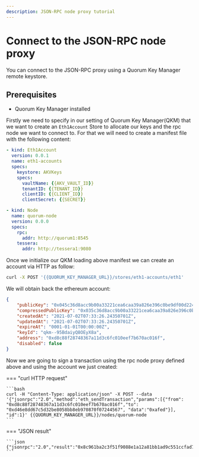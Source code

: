 ```yaml
---
description: JSON-RPC node proxy tutorial
---
```


# Connect to the JSON-RPC node proxy

You can connect to the JSON-RPC proxy using a Quorum Key Manager remote keystore.

## Prerequisites

- Quorum Key Manager installed

Firstly we need to specify in our setting of Quorum Key Manager(QKM) that we want to create an `Eth1Account` Store to allocate our keys
and the rpc node we want to connect to. For that we will need to create a manifest file with the following content:

```yaml
- kind: Eth1Account
  version: 0.0.1
  name: eth1-accounts
  specs:
    keystore: AKVKeys
    specs:
      vaultName: {{AKV_VAULT_ID}}
      tenantID: {{TENANT_ID}}
      clientID: {{CLIENT_ID}}
      clientSecret: {{SECRET}}

- kind: Node
  name: quorum-node
  version: 0.0.0
  specs:
    rpc:
      addr: http://quorum1:8545
    tessera:
      addr: http://tessera1:9080
```

Once we initialize our QKM loading above manifest we can create an account via HTTP as follow:

```bash
curl -X POST '{{QUORUM_KEY_MANAGER_URL}}/stores/eth1-accounts/eth1'
```

We will obtain back the ethereum account:

```json
{
    "publicKey": "0x045c36d8acc9b00a33221cea6caa39a826e396c0be9df00d224c7aa077b4b58a18e6fdf79a4e9724f9f61a8cdac691c3fea30309be0f46035e299051e4c95a62b3",
    "compressedPublicKey": "0x035c36d8acc9b00a33221cea6caa39a826e396c0be9df00d224c7aa077b4b58a18",
    "createdAt": "2021-07-02T07:33:26.24350701Z",
    "updatedAt": "2021-07-02T07:33:26.24350701Z",
    "expireAt": "0001-01-01T00:00:00Z",
    "keyId": "qkm--95BdaiyQ8OEyX8a",
    "address": "0xd8c88f28748367a11d3c6fc010eef7b670ac016f",
    "disabled": false
}
```

Now we are going to sign a transaction using the rpc node proxy defined above and using the account we just created:

=== "curl HTTP request"

    ```bash
    curl -H "Content-Type: application/json" -X POST --data '{"jsonrpc":"2.0","method":"eth_sendTransaction","params":[{"from": "0xd8c88f28748367a11d3c6fc010eef7b670ac016f","to": "0xd46e8dd67c5d32be8058bb8eb970870f07244567", "data":"0xafed"}], "id":1}' {{QUORUM_KEY_MANAGER_URL}}/nodes/quorum-node
    ```

=== "JSON result"

    ```json
    {"jsonrpc":"2.0","result":"0x8c961ba2c3f51f9088e1a12a81bb1ad9c551ccfad75615f39e4fc95c3bb7086b","error":null,"id":1}
    ```
